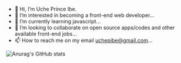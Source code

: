 - 👋 Hi, I’m Uche Prince Ibe.
- 👀 I’m interested in becoming a front-end web developer...
- 🌱 I’m currently learning javascript...
- 💞️ I’m looking to collaborate on open source apps/codes and other available front-end  jobs...
- 📫 How to reach me on my email uchepibe@gmail.com...

<!---
Sire6715/Sire6715 is a ✨ special ✨ repository because its `README.md` (this file) appears on your GitHub profile.
You can click the Preview link to take a look at your changes.
--->

![Anurag's GitHub stats](https://github-readme-stats.vercel.app/api?username=s&show_sire67icons=true&theme=radical)
